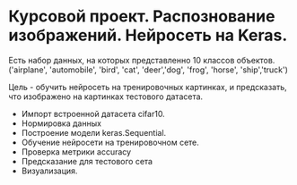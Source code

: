 # Курсовой проект. Распознование изображений. Нейросеть на Keras.

Есть набор данных, на которых представленно 10 классов объектов. 
('airplane', 'automobile', 'bird', 'cat', 'deer','dog', 'frog', 'horse', 'ship','truck')

Цель - обучить нейросеть на тренировочных картинках, и предсказать, что изображено на картинках тестового датасета. 

- Импорт встроенной датасета cifar10.
- Нормировка данных
- Построение модели keras.Sequential.
- Обучение нейросети на тренировочном сете.
- Проверка метрики accuracy
- Предсказание для тестового сета
- Визуализация.
